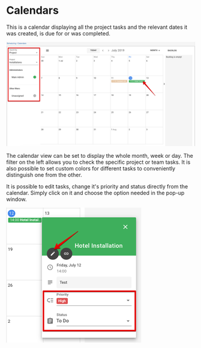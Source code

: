 Calendars
=====

This is a calendar displaying all the project tasks and the relevant dates it was created, is due for or was completed.

![Calendars](calendars.png)

The calendar view can be set to display the whole month, week or day.
The filter on the left allows you to check the specific project or team tasks. It is also possible to set custom colors for different tasks to conveniently distinguish one from the other.

It is possible to edit tasks, change it's priority and status directly from the calendar. Simply click on it and choose the option needed in the pop-up window.

![Calendars](calendars_edit_task.png)
